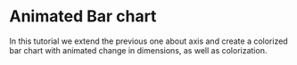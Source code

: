 # Animated Bar chart

In this tutorial we extend the previous one about axis and create a colorized bar chart with animated change in dimensions, as well as colorization.
